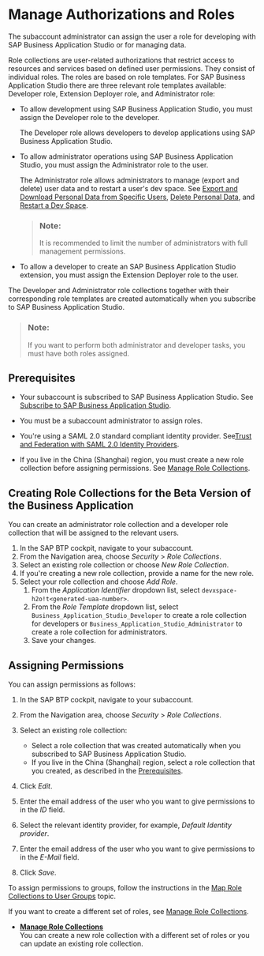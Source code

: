 <!-- loio01e69c53003c4b0a8a64310a3f08867d -->

# Manage Authorizations and Roles

The subaccount administrator can assign the user a role for developing with SAP Business Application Studio or for managing data.

Role collections are user-related authorizations that restrict access to resources and services based on defined user permissions. They consist of individual roles. The roles are based on role templates. For SAP Business Application Studio there are three relevant role templates available: Developer role, Extension Deployer role, and Administrator role:

-   To allow development using SAP Business Application Studio, you must assign the Developer role to the developer.

    The Developer role allows developers to develop applications using SAP Business Application Studio.

-   To allow administrator operations using SAP Business Application Studio, you must assign the Administrator role to the user.

    The Administrator role allows administrators to manage \(export and delete\) user data and to restart a user's dev space. See [Export and Download Personal Data from Specific Users](export-and-download-personal-data-from-specific-users-8091e47.md), [Delete Personal Data](delete-personal-data-03da2fa.md), and [Restart a Dev Space](restart-a-dev-space-1f54583.md).

    > ### Note:  
    > It is recommended to limit the number of administrators with full management permissions.

-   To allow a developer to create an SAP Business Application Studio extension, you must assign the Extension Deployer role to the user.

The Developer and Administrator role collections together with their corresponding role templates are created automatically when you subscribe to SAP Business Application Studio.

> ### Note:  
> If you want to perform both administrator and developer tasks, you must have both roles assigned.



<a name="loio01e69c53003c4b0a8a64310a3f08867d__section_x4s_bsf_xhb"/>

## Prerequisites

-   Your subaccount is subscribed to SAP Business Application Studio. See [Subscribe to SAP Business Application Studio](subscribe-to-sap-business-application-studio-6331319.md).

-   You must be a subaccount administrator to assign roles.
-   You're using a SAML 2.0 standard compliant identity provider. See[Trust and Federation with SAML 2.0 Identity Providers](https://help.sap.com/products/BTP/65de2977205c403bbc107264b8eccf4b/cb1bc8f1bd5c482e891063960d7acd78.html).
-   If you live in the China \(Shanghai\) region, you must create a new role collection before assigning permissions. See [Manage Role Collections](manage-role-collections-7870faf.md).



<a name="loio01e69c53003c4b0a8a64310a3f08867d__section_xmh_h4n_zhb"/>

## Creating Role Collections for the Beta Version of the Business Application

You can create an administrator role collection and a developer role collection that will be assigned to the relevant users.

1.  In the SAP BTP cockpit, navigate to your subaccount.
2.  From the Navigation area, choose *Security* \> *Role Collections*.
3.  Select an existing role collection or choose *New Role Collection*.
4.  If you're creating a new role collection, provide a name for the new role.
5.  Select your role collection and choose *Add Role*.
    1.  From the *Application Identifier* dropdown list, select `devxspace-h2o!t<generated-uaa-number>`.
    2.  From the *Role Template* dropdown list, select `Business_Application_Studio_Developer` to create a role collection for developers or `Business_Application_Studio_Administrator` to create a role collection for administrators.
    3.  Save your changes.




<a name="loio01e69c53003c4b0a8a64310a3f08867d__section_mrx_zhd_pdb"/>

## Assigning Permissions

You can assign permissions as follows:

1.  In the SAP BTP cockpit, navigate to your subaccount.
2.  From the Navigation area, choose *Security* \> *Role Collections*.
3.  Select an existing role collection:
    -   Select a role collection that was created automatically when you subscribed to SAP Business Application Studio.
    -   If you live in the China \(Shanghai\) region, select a role collection that you created, as described in the [Prerequisites](manage-authorizations-and-roles-01e69c5.md#loio01e69c53003c4b0a8a64310a3f08867d__section_x4s_bsf_xhb).

4.  Click *Edit*.
5.  Enter the email address of the user who you want to give permissions to in the *ID* field.
6.  Select the relevant identity provider, for example, *Default Identity provider*.
7.  Enter the email address of the user who you want to give permissions to in the *E-Mail* field.
8.  Click *Save*.

To assign permissions to groups, follow the instructions in the [Map Role Collections to User Groups](https://help.sap.com/products/BTP/65de2977205c403bbc107264b8eccf4b/51acfc82c0c54db59de0a528f343902c.html) topic.



If you want to create a different set of roles, see [Manage Role Collections](manage-role-collections-7870faf.md).

-   **[Manage Role Collections](manage-role-collections-7870faf.md "You can create a new role collection with a different set of roles or you can update an
		existing role collection.")**  
You can create a new role collection with a different set of roles or you can update an existing role collection.

